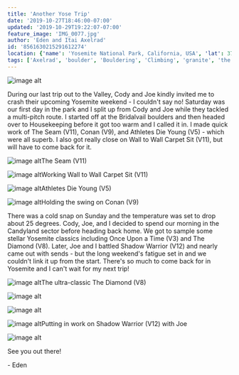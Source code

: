 ```yaml
---
title: 'Another Yose Trip'
date: '2019-10-27T18:46:00-07:00'
updated: '2019-10-29T19:22:07-07:00'
feature_image: 'IMG_0077.jpg'
author: 'Eden and Itai Axelrad'
id: '8561630215291612274'
location: {'name': 'Yosemite National Park, California, USA', 'lat': 37.8651011, 'lng': -119.53832940000001, 'span': '51.044069,82.617188'}
tags: ['Axelrad', 'boulder', 'Bouldering', 'Climbing', 'granite', 'the seam', 'Valley', 'yosemite']
---
```


![image alt](/images/IMG_0077.jpg)

During our last trip out to the Valley, Cody and Joe kindly invited me to crash their upcoming Yosemite weekend - I couldn't say no! Saturday was our first day in the park and I split up from Cody and Joe while they tackled a multi-pitch route. I started off at the Bridalvail boulders and then headed over to Housekeeping before it got too warm and I called it in. I made quick work of The Seam (V11), Conan (V9), and Athletes Die Young (V5) \- which were all superb. I also got really close on Wall to Wall Carpet Sit (V11), but will have to come back for it.

![image alt](/images/IMG_0067.jpg)The Seam (V11)

![image alt](/images/IMG_0111.jpg)Working Wall to Wall Carpet Sit (V11)

![image alt](/images/IMG_0100.jpg)Athletes Die Young (V5)

![image alt](/images/IMG_0072.jpg)Holding the swing on Conan (V9)

There was a cold snap on Sunday and the temperature was set to drop about 25 degrees. Cody, Joe, and I decided to spend our morning in the Candyland sector before heading back home. We got to sample some stellar Yosemite classics including Once Upon a Time (V3) and The Diamond (V8). Later, Joe and I battled Shadow Warrior (V12) and nearly came out with sends - but the long weekend's fatigue set in and we couldn't link it up from the start. There's so much to come back for in Yosemite and I can't wait for my next trip!

![image alt](/images/IMG_0089.jpg)The ultra-classic The Diamond (V8)

![image alt](/images/IMG_0104.JPG)

![image alt](/images/IMG_0106.JPG)

![image alt](/images/IMG_0107.JPG)Putting in work on Shadow Warrior (V12) with Joe

![image alt](/images/IMG_0098.jpg)

See you out there!

\- Eden
